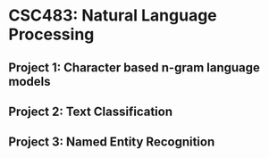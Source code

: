 # CSC483: Natural Language Processing

## Project 1: Character based n-gram language models
## Project 2: Text Classification
## Project 3: Named Entity Recognition
